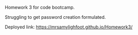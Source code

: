 Homework 3 for code bootcamp.

Struggling to get password creation formulated.

Deployed link: https://mrsamylighfoot.github.io/Homework3/
